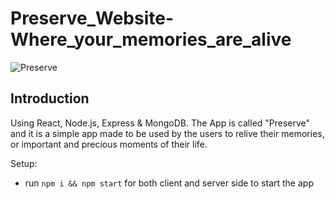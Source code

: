 # Preserve_Website-Where_your_memories_are_alive

![Preserve](./client/public/preserve_web.jpeg)

## Introduction

Using React, Node.js, Express & MongoDB. The App is called "Preserve" and it is a simple app made to be used by the users to relive their memories, or important and precious moments of their life.

Setup:
- run ```npm i && npm start``` for both client and server side to start the app
